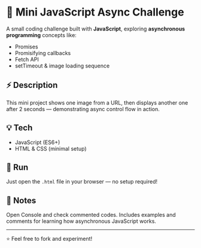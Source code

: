 # 🧩 Mini JavaScript Async Challenge

A small coding challenge built with **JavaScript**, exploring **asynchronous programming** concepts like:

- Promises    
- Promisifying callbacks  
- Fetch API  
- setTimeout & image loading sequence  

## ⚡ Description
This mini project shows one image from a URL, then displays another one after 2 seconds — demonstrating async control flow in action.

## 💡 Tech
- JavaScript (ES6+)
- HTML & CSS (minimal setup)

## 🚀 Run
Just open the `.html` file in your browser — no setup required!

## 🧠 Notes
Open Console and check commented codes. Includes examples and comments for learning how asynchronous JavaScript works.

---

⭐ Feel free to fork and experiment!
